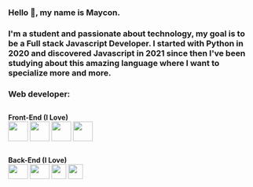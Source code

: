 ### Hello 👋, my name is Maycon.

<h3>
I'm a student and passionate about technology, my goal is to be a Full stack Javascript Developer. I started with Python in 2020 and discovered Javascript in 2021 since then I've been studying about this amazing language where I want to specialize more and more.
</h3>

 <h3> Web developer:</h3>
 
 ##

<div style="display: inline_block"> <strong> Front-End (I Love) </strong> <br>
  <img align="center" height="40" width="40" src='https://cdn-icons-png.flaticon.com/512/732/732212.png'/>
  <img align="center" height="40" width="40" src='https://cdn-icons-png.flaticon.com/512/732/732190.png'/>
  <img align="center" height="40" width="40" src='https://cdn.iconscout.com/icon/free/png-256/javascript-2752148-2284965.png'/>
  <img align="center" height="40" width="40" src='https://upload.wikimedia.org/wikipedia/commons/thumb/a/a7/React-icon.svg/2300px-React-icon.svg.png'/>
</div>

##

<div style="display: inline_block"> <strong> Back-End (I Love) </strong> <br>
  <img align="center" height="30" width="40" src='https://o.remove.bg/downloads/0b5a4e54-0e86-4ee2-912a-c02a2f1de19f/imgbin-web-development-node-js-socket-io-javascript-network-socket-modernization-Sr0hTsLVaFu6MFPMMkeNKUEaH-removebg-preview.png'/>
  <img align="center" height="30" width="40" src='https://upload.wikimedia.org/wikipedia/commons/thumb/2/29/Postgresql_elephant.svg/1200px-Postgresql_elephant.svg.png'/>
  <img align="center" height="30" widht="40" src='https://seeklogo.com/images/S/sequelize-logo-9A5075DB9F-seeklogo.com.png' />
 <img align="center" height="30" widht="40" src='https://www.vectorlogo.zone/logos/mysql/mysql-official.svg' />
</div>

